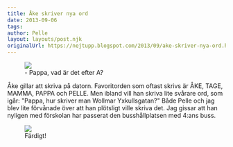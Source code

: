 ```yaml
---
title: Åke skriver nya ord
date: 2013-09-06
tags: 	
author: Pelle
layout: layouts/post.njk
originalUrl: https://nejtupp.blogspot.com/2013/09/ake-skriver-nya-ord.html
---
```




<figure>
	<img src="../../../../img/Blandat-PERK0157.jpg">
	<figcaption>- Pappa, vad är det efter A?</figcaption>
</figure>

Åke gillar att skriva på datorn. Favoritorden som oftast skrivs är ÅKE, TAGE, MAMMA, PAPPA och PELLE. Men ibland vill han skriva lite svårare ord, som igår: "Pappa, hur skriver man Wollmar Yxkullsgatan?" Både Pelle och jag blev lite förvånade över att han plötsligt ville skriva det. Jag gissar att han nyligen med förskolan har passerat den busshållplatsen med 4:ans buss.

<figure>
	<img src="../../../../img/Blandat-PERK0162.jpg">
	<figcaption>Färdigt!</figcaption>
</figure>
